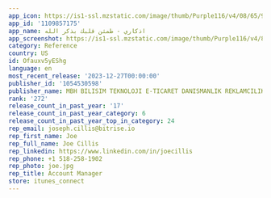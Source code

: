 ```yaml
---
app_icon: https://is1-ssl.mzstatic.com/image/thumb/Purple116/v4/08/65/98/08659810-92e1-4769-4a5b-f0685d74a471/AppIcon-0-0-1x_U007emarketing-0-10-0-85-220.png/1024x1024bb.png
app_id: '1109857175'
app_name: اذكاري - طمئن قلبك بذكر الله
app_screenshot: https://is1-ssl.mzstatic.com/image/thumb/Purple116/v4/81/fd/ad/81fdadf6-38c6-73fd-fcdb-790fea248f12/fcdcdeb7-2b8c-4d41-9827-307730ed1c24_Apple_iPhone_11_Pro_Max_Screenshot_0.png/1242x2688bb.png
category: Reference
country: US
id: Ofauxv5yEShg
language: en
most_recent_release: '2023-12-27T00:00:00'
publisher_id: '1054530598'
publisher_name: MBH BILISIM TEKNOLOJI E-TICARET DANISMANLIK REKLAMCILIK LIMITED SIRKETI
rank: '272'
release_count_in_past_year: '17'
release_count_in_past_year_category: 6
release_count_in_past_year_top_in_category: 24
rep_email: joseph.cillis@bitrise.io
rep_first_name: Joe
rep_full_name: Joe Cillis
rep_linkedin: https://www.linkedin.com/in/joecillis
rep_phone: +1 518-258-1902
rep_photo: joe.jpg
rep_title: Account Manager
store: itunes_connect
---
```


